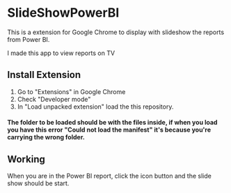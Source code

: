 # SlideShowPowerBI

This is a extension for Google Chrome to display with slideshow the reports from Power BI.
<p>I made this app to view reports on TV

## Install Extension
1. Go to "Extensions" in Google Chrome
2. Check "Developer mode"
3. In "Load unpacked extension" load the this repository. 
#### The folder to be loaded should be with the files inside, if when you load you have this error "Could not load the manifest" it's because you're carrying the wrong folder.

## Working

When you are in the Power BI report, click the icon button and the slide show should be start.
